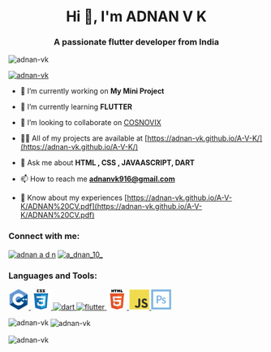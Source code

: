 <h1 align="center">Hi 👋, I'm ADNAN V K</h1>
<h3 align="center">A passionate flutter developer from India</h3>

<p align="left"> <img src="https://komarev.com/ghpvc/?username=adnan-vk&label=Profile%20views&color=0e75b6&style=flat" alt="adnan-vk" /> </p>

<p align="left"> <a href="https://github.com/ryo-ma/github-profile-trophy"><img src="https://github-profile-trophy.vercel.app/?username=adnan-vk" alt="adnan-vk" /></a> </p>

- 🔭 I’m currently working on **My Mini Project**

- 🌱 I’m currently learning **FLUTTER**

- 👯 I’m looking to collaborate on [COSNOVIX](https://cosnovix.com/)

- 👨‍💻 All of my projects are available at [https://adnan-vk.github.io/A-V-K/](https://adnan-vk.github.io/A-V-K/)

- 💬 Ask me about **HTML , CSS , JAVAASCRIPT, DART**

- 📫 How to reach me **adnanvk916@gmail.com**

- 📄 Know about my experiences [https://adnan-vk.github.io/A-V-K/ADNAN%20CV.pdf](https://adnan-vk.github.io/A-V-K/ADNAN%20CV.pdf)

<h3 align="left">Connect with me:</h3>
<p align="left">
<a href="https://fb.com/adnan a d n" target="blank"><img align="center" src="https://raw.githubusercontent.com/rahuldkjain/github-profile-readme-generator/master/src/images/icons/Social/facebook.svg" alt="adnan a d n" height="30" width="40" /></a>
<a href="https://instagram.com/a_dnan_10_" target="blank"><img align="center" src="https://raw.githubusercontent.com/rahuldkjain/github-profile-readme-generator/master/src/images/icons/Social/instagram.svg" alt="a_dnan_10_" height="30" width="40" /></a>
</p>

<h3 align="left">Languages and Tools:</h3>
<p align="left"> <a href="https://www.w3schools.com/cpp/" target="_blank" rel="noreferrer"> <img src="https://raw.githubusercontent.com/devicons/devicon/master/icons/cplusplus/cplusplus-original.svg" alt="cplusplus" width="40" height="40"/> </a> <a href="https://www.w3schools.com/css/" target="_blank" rel="noreferrer"> <img src="https://raw.githubusercontent.com/devicons/devicon/master/icons/css3/css3-original-wordmark.svg" alt="css3" width="40" height="40"/> </a> <a href="https://dart.dev" target="_blank" rel="noreferrer"> <img src="https://www.vectorlogo.zone/logos/dartlang/dartlang-icon.svg" alt="dart" width="40" height="40"/> </a> <a href="https://flutter.dev" target="_blank" rel="noreferrer"> <img src="https://www.vectorlogo.zone/logos/flutterio/flutterio-icon.svg" alt="flutter" width="40" height="40"/> </a> <a href="https://www.w3.org/html/" target="_blank" rel="noreferrer"> <img src="https://raw.githubusercontent.com/devicons/devicon/master/icons/html5/html5-original-wordmark.svg" alt="html5" width="40" height="40"/> </a> <a href="https://developer.mozilla.org/en-US/docs/Web/JavaScript" target="_blank" rel="noreferrer"> <img src="https://raw.githubusercontent.com/devicons/devicon/master/icons/javascript/javascript-original.svg" alt="javascript" width="40" height="40"/> </a> <a href="https://www.photoshop.com/en" target="_blank" rel="noreferrer"> <img src="https://raw.githubusercontent.com/devicons/devicon/master/icons/photoshop/photoshop-line.svg" alt="photoshop" width="40" height="40"/> </a> </p>

<p><img align="left" src="https://github-readme-stats.vercel.app/api/top-langs?username=adnan-vk&show_icons=true&locale=en&layout=compact" alt="adnan-vk" /></p>

<p>&nbsp;<img align="center" src="https://github-readme-stats.vercel.app/api?username=adnan-vk&show_icons=true&locale=en" alt="adnan-vk" /></p>

<p><img align="center" src="https://github-readme-streak-stats.herokuapp.com/?user=adnan-vk&" alt="adnan-vk" /></p>
